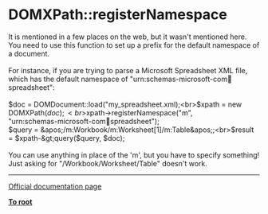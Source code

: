 # DOMXPath::registerNamespace



It is mentioned in a few places on the web, but it wasn&apos;t mentioned here. You need to use this function to set up a prefix for the default namespace of a document. <br><br>For instance, if you are trying to parse a Microsoft Spreadsheet XML file, which has the default namespace of "urn:schemas-microsoft-com:office:spreadsheet":<br><br>$doc = DOMDocument::load("my_spreadsheet.xml);<br>$xpath = new DOMXPath($doc);<br>$xpath-&gt;registerNamespace("m",<br>        "urn:schemas-microsoft-com:office:spreadsheet");<br>$query = &apos;/m:Workbook/m:Worksheet[1]/m:Table&apos;;<br>$result = $xpath-&gt;query($query, $doc);<br><br>You can use anything in place of the &apos;m&apos;, but you have to specify something! Just asking for "/Workbook/Worksheet/Table" doesn&apos;t work.  

---

[Official documentation page](https://www.php.net/manual/en/domxpath.registernamespace.php)

**[To root](/README.md)**